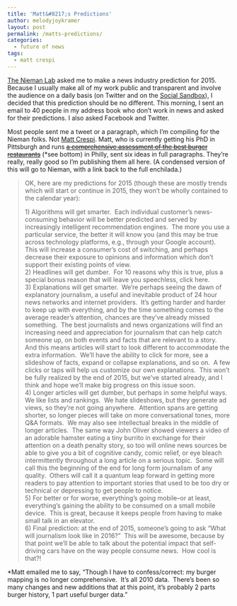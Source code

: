 ```yaml
---
title: 'Matt&#8217;s Predictions'
author: melodyjoykramer
layout: post
permalink: /matts-predictions/
categories:
  - future of news
tags:
  - matt crespi
---
```

[The Nieman Lab][1] asked me to make a news industry prediction for 2015. Because I usually make all of my work public and transparent and involve the audience on a daily basis (on Twitter and on the [Social Sandbox][2]), I decided that this prediction should be no different. This morning, I sent an email to 40 people in my address book who don&#8217;t work in news and asked for their predictions. I also asked Facebook and Twitter.

Most people sent me a tweet or a paragraph, which I&#8217;m compiling for the Nieman folks. Not [Matt Crespi][3]. Matt, who is currently getting his PhD in Pittsburgh and runs <del><a href="http://www.mattcrespi.com/blog/">a comprehensive assessment of the best burger restaurants</a></del> (*see bottom) in Philly, sent six ideas in full paragraphs. They&#8217;re really, really good so I&#8217;m publishing them all here. (A condensed version of this will go to Nieman, with a link back to the full enchilada.)

> OK, here are my predictions for 2015 (though these are mostly trends which will start or continue in 2015, they won&#8217;t be wholly contained to the calendar year):
> 
> <div>
>   1) Algorithms will get smarter.  Each individual customer&#8217;s news-consuming behavior will be better predicted and served by increasingly intelligent recommendation engines.  The more you use a particular service, the better it will know you (and this may be true across technology platforms, e.g., through your Google account).  This will increase a consumer&#8217;s cost of switching, and perhaps decrease their exposure to opinions and information which don&#8217;t support their existing points of view.
> </div>
> 
> <div>
>
> </div>
> 
> <div>
>   2) Headlines will get dumber.  For 10 reasons why this is true, plus a special bonus reason that will leave you speechless, click here.
> </div>
> 
> <div>
>
> </div>
> 
> <div>
>   3) Explanations will get smarter.  We&#8217;re perhaps seeing the dawn of explanatory journalism, a useful and inevitable product of 24 hour news networks and internet providers.  It&#8217;s getting harder and harder to keep up with everything, and by the time something comes to the average reader&#8217;s attention, chances are they&#8217;ve already missed something.  The best journalists and news organizations will find an increasing need and appreciation for journalism that can help catch someone up, on both events and facts that are relevant to a story.  And this means articles will start to look different to accommodate the extra information.  We&#8217;ll have the ability to click for more, see a slideshow of facts, expand or collapse explanations, and so on.  A few clicks or taps will help us customize our own explanations.  This won&#8217;t be fully realized by the end of 2015, but we&#8217;ve started already, and I think and hope we&#8217;ll make big progress on this issue soon.
> </div>
> 
> <div>
>
> </div>
> 
> <div>
>   4) Longer articles will get dumber, but perhaps in some helpful ways.  We like lists and rankings.  We hate slideshows, but they generate ad views, so they&#8217;re not going anywhere.  Attention spans are getting shorter, so longer pieces will take on more conversational tones, more Q&A formats.  We may also see intellectual breaks in the middle of longer articles.  The same way John Oliver showed viewers a video of an adorable hamster eating a tiny burrito in exchange for their attention on a death penalty story, so too will online news sources be able to give you a bit of cognitive candy, comic relief, or eye bleach intermittently throughout a long article on a serious topic.  Some will call this the beginning of the end for long form journalism of any quality.  Others will call it a quantum leap forward in getting more readers to pay attention to important stories that used to be too dry or technical or depressing to get people to notice.
> </div>
> 
> <div>
>
> </div>
> 
> <div>
>   5) For better or for worse, everything&#8217;s going mobile&#8211;or at least, everything&#8217;s gaining the ability to be consumed on a small mobile device.  This is great, because it keeps people from having to make small talk in an elevator.
> </div>
> 
> <div>
>
> </div>
> 
> <div>
>   6) Final prediction: at the end of 2015, someone&#8217;s going to ask &#8220;What will journalism look like in 2016?&#8221;  This will be awesome, because by that point we&#8217;ll be able to talk about the potential impact that self-driving cars have on the way people consume news.  How cool is that?!
> </div>
> 
> <div>
>
> </div>

<div>
  *Matt emailed me to say, &#8220;Though I have to confess/correct: my burger mapping is no longer comprehensive.  It&#8217;s all 2010 data.  There&#8217;s been so many changes and new additions that at this point, it&#8217;s probably 2 parts burger history, 1 part useful burger data.&#8221;
</div>

 [1]: http://www.niemanlab.org/collection/predictions-2015/
 [2]: http://socialmediadesk.tumblr.com/
 [3]: https://twitter.com/mattcrespi